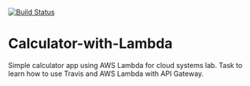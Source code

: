 [![Build Status](https://travis-ci.org/sjwilczynski/Calculator-with-Lambda.svg?branch=master)](https://travis-ci.org/sjwilczynski/Calculator-with-Lambda)

# Calculator-with-Lambda
Simple calculator app using AWS Lambda for cloud systems lab. 
Task to learn how to use Travis and AWS Lambda with API Gateway.
